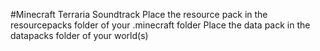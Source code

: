 #Minecraft Terraria Soundtrack
Place the resource pack in the resourcepacks folder of your .minecraft folder
Place the data pack in the datapacks folder of your world(s)
